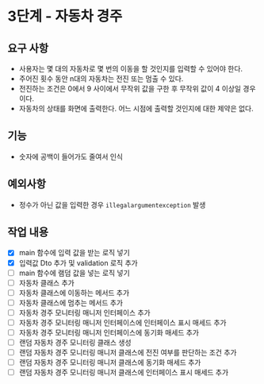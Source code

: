 # 3단계 - 자동차 경주


## 요구 사항
- 사용자는 몇 대의 자동차로 몇 번의 이동을 할 것인지를 입력할 수 있어야 한다.
- 주어진 횟수 동안 n대의 자동차는 전진 또는 멈출 수 있다.
- 전진하는 조건은 0에서 9 사이에서 무작위 값을 구한 후 무작위 값이 4 이상일 경우이다.
- 자동차의 상태를 화면에 출력한다. 어느 시점에 출력할 것인지에 대한 제약은 없다.

## 기능
- 숫자에 공백이 들어가도 줄여서 인식

## 예외사항
- 정수가 아닌 값을 입력한 경우 `illegalargumentexception` 발생

## 작업 내용
- [x] main 함수에 입력 값을 받는 로직 넣기
- [x] 입력값 Dto 추가 및 validation 로직 추가
- [ ] main 함수에 램덤 값을 넣는 로직 넣기
- [ ] 자동차 클래스 추가
- [ ] 자동차 클래스에 이동하는 메서드 추가
- [ ] 자동차 클래스에 멈추는 메서드 추가
- [ ] 자동차 경주 모니터링 매니저 인터페이스 추가
- [ ] 자동차 경주 모니터링 매니저 인터페이스에 인터페이스 표시 매세드 추가
- [ ] 자동차 경주 모니터링 매니저 인터페이스에 동기화 매세드 추가
- [ ] 랜덤 자동차 경주 모니터링 클래스 생성
- [ ] 랜덤 자동차 경주 모니터링 매니저 클래스에 전진 여부를 판단하는 조건 추가
- [ ] 랜덤 자동차 경주 모니터링 매니저 클래스에 동기화 매세드 추가
- [ ] 랜덤 자동차 경주 모니터링 매니저 클래스에 인터페이스 표시 매세드 추가
